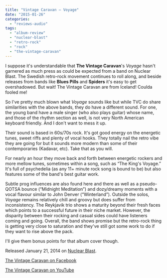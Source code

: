 ```yaml
---
title: "Vintage Caravan – Voyage"
date: "2015-01-26"
categories: 
  - "reviews-audio"
tags: 
  - "album-review"
  - "nuclear-blast"
  - "retro-rock"
  - "rock"
  - "the-vintage-caravan"
---
```


I suppose it's understandable that **The Vintage Caravan**'s _Voyage_ hasn't garnered as much press as could be expected from a band on Nuclear Blast. The Swedish retro-rock movement continues to roll along, and beside releases from bands like **Blues Pills** and **Spiders** it's easy to get overshadowed. But wait! The Vintage Caravan are from Iceland! Coulda fooled me!

So I've pretty much blown what _Voyage_ sounds like but while TVC do share similarities with the above bands, they do have a different sound. For one, the young band have a male singer (who also plays guitar) whose name, and those of the rhythm section as well, is not very North American keyboard friendly. And I don't want to mess it up.

Their sound is based in 60s/70s rock. It's got good energy on the energetic tunes, sweet riffs and plenty of vocal hooks. They totally nail the retro vibe they are going for but it sounds more modern than some of their contemporaries (Kadavar, etc). Take that as you will.

For nearly an hour they move back and forth between energetic rockers and more mellow tunes, sometimes within a song, such as “The King's Voyage.” It's full of psychedelia (as any 11+ minute rock song is bound to be) but also features some of the band's best guitar work.

Subtle prog influences are also found here and there as well as a pseudo-QOTSA bounce (“Midnight Meditation”) and dozy/dreamy moments with a vocal flavour similar to John Denver (“Winterland”). Outside the solos, _Voyage_ remains relatively chill and groovy but does suffer from inconsistency. The Reykjavik trio shows a maturity beyond their fresh faces which points to a successful future in their niche market. However, the disparity between their rocking and casual sides could have listeners coming and going. Overall, the band shows promise but the retro-rock thing is getting very close to saturation and they've still got some work to do if they want to rise above the pack.

I'll give them bonus points for that album cover though.

Released January 21, 2014 on [Nuclear Blast](http://shop.nuclearblast.com/en/products/sound/cd/cd/the-vintage-caravan-voyage.html).

[The Vintage Caravan on Facebook](https://www.facebook.com/vintagecaravan)

[The Vintage Caravan on YouTube](http://www.youtube.com/user/theVintageCaravan)
